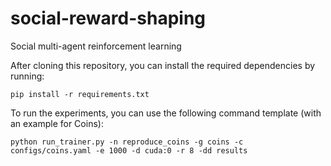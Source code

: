 # social-reward-shaping
Social multi-agent reinforcement learning

After cloning this repository, you can install the required dependencies by running:
```
pip install -r requirements.txt
```

To run the experiments, you can use the following command template (with an example for Coins):
```
python run_trainer.py -n reproduce_coins -g coins -c configs/coins.yaml -e 1000 -d cuda:0 -r 8 -dd results
```